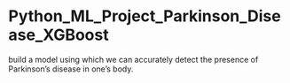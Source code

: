 # Python_ML_Project_Parkinson_Disease_XGBoost
 build a model using which we can accurately detect the presence of Parkinson’s disease in one’s body.
